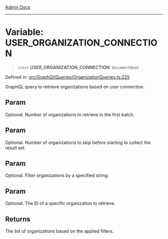 [Admin Docs](/)

***

# Variable: USER\_ORGANIZATION\_CONNECTION

> `const` **USER\_ORGANIZATION\_CONNECTION**: `DocumentNode`

Defined in: [src/GraphQl/Queries/OrganizationQueries.ts:225](https://github.com/PalisadoesFoundation/talawa-admin/blob/main/src/GraphQl/Queries/OrganizationQueries.ts#L225)

GraphQL query to retrieve organizations based on user connection.

## Param

Optional. Number of organizations to retrieve in the first batch.

## Param

Optional. Number of organizations to skip before starting to collect the result set.

## Param

Optional. Filter organizations by a specified string.

## Param

Optional. The ID of a specific organization to retrieve.

## Returns

The list of organizations based on the applied filters.
